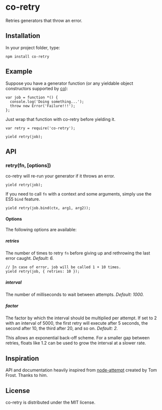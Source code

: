 # co-retry
Retries generators that throw an error.

## Installation
In your project folder, type:

    npm install co-retry

## Example
Suppose you have a generator function (or any yieldable object constructors supported by [co](https://github.com/visionmedia/co)):

    var job = function *() {
      console.log('Doing something...');
      throw new Error('Failure!!!');
    };

Just wrap that function with co-retry before yielding it.

    var retry = require('co-retry');

    yield retry(job);

## API
### retry(fn, [options])

co-retry will re-run your generator if it throws an error.

    yield retry(job);

If you need to call `fn` with a context and some arguments, simply use the ES5 `bind` feature.

    yield retry(job.bind(ctx, arg1, arg2));

#### Options
The following options are available:

##### retries
The number of times to retry `fn` before giving up and rethrowing the last error caught. *Default: 6.*

    // In case of error, job will be called 1 + 10 times.
    yield retry(job, { retries: 10 });

##### interval
The number of milliseconds to wait between attempts. *Default: 1000.*

##### factor
The factor by which the interval should be multiplied per attempt. If set to 2 with an interval of 5000, the first retry will execute after 5 seconds, the second after 10, the third after 20, and so on. *Default: 2.*

This allows an exponential back-off scheme. For a smaller gap between retries, floats like 1.2 can be used to grow the interval at a slower rate.

## Inspiration
API and documentation heavily inspired from [node-attempt](https://github.com/TomFrost/node-attempt) created by Tom Frost. Thanks to him.

## License
co-retry is distributed under the MIT license.
